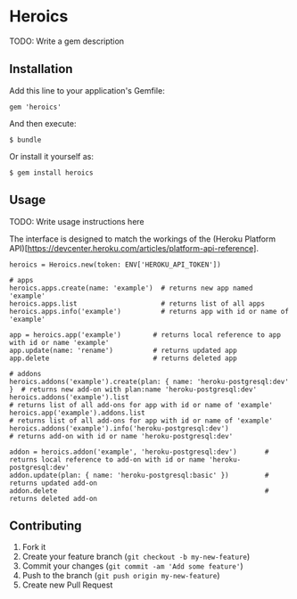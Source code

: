 # Heroics

TODO: Write a gem description

## Installation

Add this line to your application's Gemfile:

    gem 'heroics'

And then execute:

    $ bundle

Or install it yourself as:

    $ gem install heroics

## Usage

TODO: Write usage instructions here

The interface is designed to match the workings of the (Heroku Platform API)[https://devcenter.heroku.com/articles/platform-api-reference].

```
heroics = Heroics.new(token: ENV['HEROKU_API_TOKEN'])

# apps
heroics.apps.create(name: 'example')  # returns new app named 'example'
heroics.apps.list                     # returns list of all apps
heroics.apps.info('example')          # returns app with id or name of 'example'

app = heroics.app('example')        # returns local reference to app with id or name 'example'
app.update(name: 'rename')          # returns updated app
app.delete                          # returns deleted app

# addons
heroics.addons('example').create(plan: { name: 'heroku-postgresql:dev' }  # returns new add-on with plan:name 'heroku-postgresql:dev'
heroics.addons('example').list                                            # returns list of all add-ons for app with id or name of 'example'
heroics.app('example').addons.list                                        # returns list of all add-ons for app with id or name of 'example'
heroics.addons('example').info('heroku-postgresql:dev')                   # returns add-on with id or name 'heroku-postgresql:dev'

addon = heroics.addon('example', 'heroku-postgresql:dev')       # returns local reference to add-on with id or name 'heroku-postgresql:dev'
addon.update(plan: { name: 'heroku-postgresql:basic' })         # returns updated add-on
addon.delete                                                    # returns deleted add-on
```

## Contributing

1. Fork it
2. Create your feature branch (`git checkout -b my-new-feature`)
3. Commit your changes (`git commit -am 'Add some feature'`)
4. Push to the branch (`git push origin my-new-feature`)
5. Create new Pull Request
